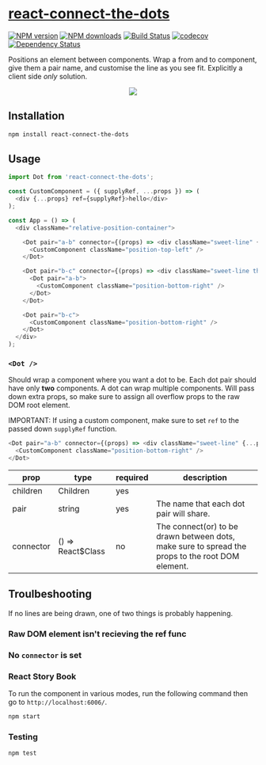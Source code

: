 # [react-connect-the-dots](https://github.com/madou/react-connect-the-dots)

[![NPM version](http://img.shields.io/npm/v/react-connect-the-dots.svg?style=flat-square)](https://www.npmjs.com/package/react-connect-the-dots)
[![NPM downloads](http://img.shields.io/npm/dm/react-connect-the-dots.svg?style=flat-square)](https://www.npmjs.com/package/react-connect-the-dots)
[![Build Status](http://img.shields.io/travis/madou/react-connect-the-dots/master.svg?style=flat-square)](https://travis-ci.org/madou/react-connect-the-dots)
[![codecov](https://codecov.io/gh/madou/react-connect-the-dots/branch/master/graph/badge.svg)](https://codecov.io/gh/madou/react-connect-the-dots)
[![Dependency Status](http://img.shields.io/david/madou/react-connect-the-dots.svg?style=flat-square)](https://david-dm.org/madou/react-connect-the-dots)

Positions an element between components. Wrap a from and to component, give them a pair name, and customise the line as you see fit.
Explicitly a client side _only_ solution.

<p align="center">
  <img src="https://github.com/madou/react-connect-the-dots/blob/master/example.gif?raw=true" style="margin:0 auto" />
</p>

## Installation

```sh
npm install react-connect-the-dots
```

## Usage

```javascript
import Dot from 'react-connect-the-dots';

const CustomComponent = ({ supplyRef, ...props }) => (
  <div {...props} ref={supplyRef}>hello</div>
);

const App = () => (
  <div className="relative-position-container">

    <Dot pair="a-b" connector={(props) => <div className="sweet-line" {...props} />}>
      <CustomComponent className="position-top-left" />
    </Dot>

    <Dot pair="b-c" connector={(props) => <div className="sweet-line thicc" {...props} />}>
      <Dot pair="a-b">
        <CustomComponent className="position-bottom-right" />
      </Dot>
    </Dot>

    <Dot pair="b-c">
      <CustomComponent className="position-bottom-right" />
    </Dot>
  </div>
);
```

### `<Dot />`

Should wrap a component where you want a dot to be.
Each dot pair should have only **two** components.
A dot can wrap multiple components. Will pass down extra props,
so make sure to assign all overflow props to the raw DOM root element.

IMPORTANT: If using a custom component, make sure to set `ref` to the passed
down `supplyRef` function.

```javascript
<Dot pair="a-b" connector={(props) => <div className="sweet-line" {...props} />}>
  <CustomComponent className="position-bottom-right" />
</Dot>
```

| prop | type | required | description |
|-|-|-|-|
| children | Children  | yes | |
| pair | string  | yes | The name that each dot pair will share. |
| connector | () => React$Class | no | The connect(or) to be drawn between dots, make sure to spread the props to the root DOM element. |

## Troulbeshooting

If no lines are being drawn, one of two things is probably happening.

### Raw DOM element isn't recieving the ref func

### No `connector` is set

### React Story Book

To run the component in various modes, run the following command then go to `http://localhost:6006/`.

```bash
npm start
```

### Testing

```bash
npm test
```
